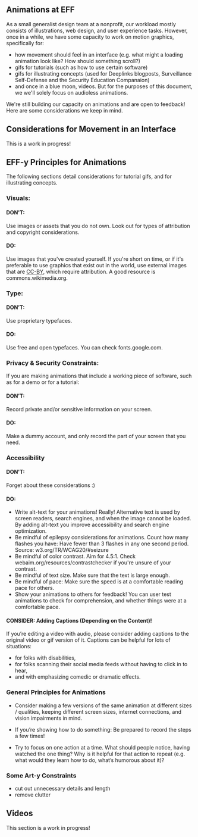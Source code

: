 ## Animations at EFF

As a small generalist design team at a nonprofit, our workload mostly consists of illustrations, web design, and user experience tasks. However, once in a while, we have some capacity to work on motion graphics, specifically for:

+ how movement should feel in an interface (e.g. what might a loading animation look like? How should something scroll?)
+ gifs for tutorials (such as how to use certain software)
+ gifs for illustrating concepts (used for Deeplinks blogposts, Surveillance Self-Defense and the Security Education Companaion)
+ and once in a blue moon, videos. But for the purposes of this document, we we'll solely focus on audioless animations.

We're still building our capacity on animations and are open to feedback!
Here are some considerations we keep in mind.

## Considerations for Movement in an Interface
This is a work in progress!

## EFF-y Principles for Animations 
The following sections detail considerations for tutorial gifs, and for illustrating concepts. 

### **Visuals:** 
#### DON'T: 
Use images or assets that you do not own. Look out for types of attribution and copyright considerations.
#### DO: 
Use images that you've created yourself. If you're short on time, or if it's preferable to use graphics that exist out in the world, use external images that are [CC-BY](https://creativecommons.org/licenses/by/3.0/us/), which require attribution. A good resource is commons.wikimedia.org.

### **Type:** 
#### DON’T: 
Use proprietary typefaces.
#### DO: 
Use free and open typefaces. You can check fonts.google.com.

### **Privacy & Security Constraints:** 
If you are making animations that include a working piece of software, such as for a demo or for a tutorial:
#### DON’T: 
Record private and/or sensitive information on your screen.
#### DO: 
Make a dummy account, and only record the part of your screen that you need.

### **Accessibility** 
#### DON'T:
Forget about these considerations :)
#### DO:
+ Write alt-text for your animations! Really! Alternative text is used by screen readers, search engines, and when the image cannot be loaded. By adding alt-text you improve accessibility and search engine optimization.
+ Be mindful of epilepsy considerations for animations. Count how many flashes you have: Have fewer than 3 flashes in any one second period. Source: w3.org/TR/WCAG20/#seizure
+ Be mindful of color contrast. Aim for 4.5:1. Check webaim.org/resources/contrastchecker if you're unsure of your contrast.
+ Be mindful of text size. Make sure that the text is large enough.
+ Be mindful of pace: Make sure the speed is at a comfortable reading pace for others.
+ Show your animations to others for feedback! You can user test animations to check for comprehension, and whether things were at a comfortable pace.

#### CONSIDER: Adding Captions (Depending on the Content)!
If you’re editing a video with audio, please consider adding captions to the original video or gif version of it. Captions can be helpful for lots of situations:
+ for folks with disabilities,
+ for folks scanning their social media feeds without having to click in to hear, 
+ and with emphasizing comedic or dramatic effects.


### General Principles for Animations
+ Consider making a few versions of the same animation at different sizes / qualities, keeping different screen sizes, internet connections, and vision impairments in mind.

+ If you’re showing how to do something: Be prepared to record the steps a few times! 

+ Try to focus on one action at a time. What should people notice, having watched the one thing? Why is it helpful for that action to repeat (e.g. what would they learn how to do, what’s humorous about it)?

### Some Art-y Constraints
+ cut out unnecessary details and length
+ remove clutter

## Videos
This section is a work in progress!
